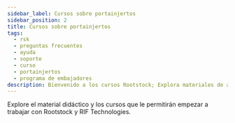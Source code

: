 ```yaml
---
sidebar_label: Cursos sobre portainjertos
sidebar_position: 2
title: Cursos sobre portainjertos
tags:
  - rsk
  - preguntas frecuentes
  - ayuda
  - soporte
  - curso
  - portainjertos
  - programa de embajadores
description: Bienvenido a los cursos Rootstock; Explora materiales de aprendizaje y cursos para empezar a construir sobre Rootstock y RIF Technologies.
---
```


Explore el material didáctico y los cursos que le permitirán empezar a trabajar con Rootstock y RIF Technologies.

<Card
image="/img/courses/welcome.jpg"
title="Curso de desarrollador de blockchain de Rootstock"
description="Aprenda a escribir, probar, asegurar, desplegar y verificar contratos inteligentes en la red de blockchain de Rootstock."
link="https://rsk.thinkific.com/courses/blockchain-developer/"
/>

<br></br>

<Card
image="/img/courses/user-course-modules/welcome.jpg"
title="Curso para usuarios de Rootstock"
description="Aprenda a utilizar e interactuar con la red de blockchain Rootstock."
link="https://rsk.thinkific.com/courses/blockchain-user"
/>